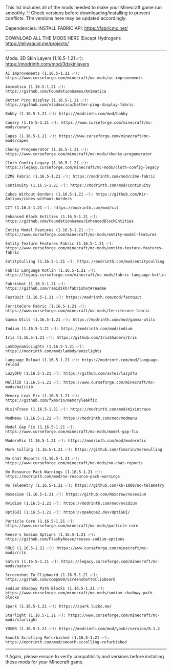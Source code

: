 This list includes all of the mods needed to make your Minecraft game run smoothly. 
‼️ Check versions before downloading/installing to prevent conflicts. 
The versions here may be updated accordingly.

Dependencies:
INSTALL FABRIC API: https://fabricmc.net/

DOWNLOAD ALL THE MODS HERE (Except Hydrogen): https://jellysquid.me/projects/

-----

Mods:
    3D Skin Layers (1.16.5-1.21 ✅): https://modrinth.com/mod/3dskinlayers

    AI Improvements (1.16.5-1.21 ✅): https://www.curseforge.com/minecraft/mc-mods/ai-improvements
    
    Animatica (1.16.5-1.21 ✅): https://github.com/FoundationGames/Animatica
    
    Better Ping Display (1.16.5-1.21 ✅): https://github.com/vladmarica/better-ping-display-fabric
    
    Bobby (1.16.5-1.21 ✅): https://modrinth.com/mod/bobby
    
    Canary (1.16.5-1.21 ✅): https://www.curseforge.com/minecraft/mc-mods/canary
    
    Capes (1.16.5-1.21 ✅): https://www.curseforge.com/minecraft/mc-mods/capes
    
    Chunky Pregenerator (1.16.5-1.21 ✅): https://www.curseforge.com/minecraft/mc-mods/chunky-pregenerator
    
    Cloth Config Legacy (1.16.5-1.21 ✅): https://legacy.curseforge.com/minecraft/mc-mods/cloth-config-legacy
    
    C2ME Fabric (1.16.5-1.21 ✅): https://modrinth.com/mod/c2me-fabric
    
    Continuity (1.16.5-1.21 ✅): https://modrinth.com/mod/continuity
    
    Cubes Without Borders (1.16.5-1.21 ✅): https://github.com/Kir-Antipov/cubes-without-borders
    
    CIT (1.16.5-1.21 ✅): https://modrinth.com/mod/cit
    
    Enhanced Block Entities (1.16.5-1.21 ✅): https://github.com/FoundationGames/EnhancedBlockEntities
    
    Entity Model Features (1.16.5-1.21 ✅): https://www.curseforge.com/minecraft/mc-mods/entity-model-features
    
    Entity Texture Features Fabric (1.16.5-1.21 ✅): https://www.curseforge.com/minecraft/mc-mods/entity-texture-features-fabric
    
    EntityCulling (1.16.5-1.21 ✅): https://modrinth.com/mod/entityculling
    
    Fabric Language Kotlin (1.16.5-1.21 ✅): https://legacy.curseforge.com/minecraft/mc-mods/fabric-language-kotlin
    
    Fabrishot (1.16.5-1.21 ✅): https://github.com/ramidzkh/fabrishot#readme
    
    FastQuit (1.16.5-1.21 ✅): https://modrinth.com/mod/fastquit
    
    FerriteCore Fabric (1.16.5-1.21 ✅): https://www.curseforge.com/minecraft/mc-mods/ferritecore-fabric
    
    Gamma Utils (1.16.5-1.21 ✅): https://modrinth.com/mod/gamma-utils
    
    Indium (1.16.5-1.21 ✅): https://modrinth.com/mod/indium
    
    Iris (1.16.5-1.21 ✅): https://github.com/IrisShaders/Iris
    
    LambDynamicLights (1.16.5-1.21 ✅): https://modrinth.com/mod/lambdynamiclights
    
    Language Reload (1.16.5-1.21 ✅): https://modrinth.com/mod/language-reload
    
    LazyDFU (1.16.5-1.21 ✅): https://github.com/astei/lazydfu
    
    Malilib (1.16.5-1.21 ✅): https://www.curseforge.com/minecraft/mc-mods/malilib
    
    Memory Leak Fix (1.16.5-1.21 ✅): https://github.com/fxmorin/memoryleakfix
    
    MixinTrace (1.16.5-1.21 ✅): https://modrinth.com/mod/mixintrace
    
    ModMenu (1.16.5-1.21 ✅): https://modrinth.com/mod/modmenu
    
    Model Gap Fix (1.16.5-1.21 ✅): https://www.curseforge.com/minecraft/mc-mods/model-gap-fix
    
    ModernFix (1.16.5-1.21 ✅): https://modrinth.com/mod/modernfix
    
    More Culling (1.16.5-1.21 ✅): https://github.com/fxmorin/moreculling
    
    No Chat Reports (1.16.5-1.21 ✅): https://www.curseforge.com/minecraft/mc-mods/no-chat-reports
    
    No Resource Pack Warnings (1.16.5-1.21 ✅): https://modrinth.com/mod/no-resource-pack-warnings
    
    No Telemetry (1.16.5-1.21 ✅): https://github.com/kb-1000/no-telemetry
    
    Noxesium (1.16.5-1.21 ✅): https://github.com/Noxcrew/noxesium
    
    Nvidium (1.16.5-1.21 ✅): https://modrinth.com/mod/nvidium
    
    OptiGUI (1.16.5-1.21 ✅): https://opekope2.dev/OptiGUI/
    
    Particle Core (1.16.5-1.21 ✅): https://www.curseforge.com/minecraft/mc-mods/particle-core
    
    Reese's Sodium Options (1.16.5-1.21 ✅): https://github.com/FlashyReese/reeses-sodium-options
    
    RRLS (1.16.5-1.21 ✅): https://www.curseforge.com/minecraft/mc-mods/rrls
    
    Saturn (1.16.5-1.21 ✅): https://legacy.curseforge.com/minecraft/mc-mods/saturn
    
    Screenshot To Clipboard (1.16.5-1.21 ✅): https://github.com/comp500/ScreenshotToClipboard
    
    Sodium Shadowy Path Blocks (1.16.5-1.21 ✅): https://www.curseforge.com/minecraft/mc-mods/sodium-shadowy-path-blocks
    
    Spark (1.16.5-1.21 ✅): https://spark.lucko.me/
    
    Starlight (1.16.5-1.21 ✅): https://www.curseforge.com/minecraft/mc-mods/starlight
    
    YOSBR (1.16.5-1.21 ✅): https://modrinth.com/mod/yosbr/version/0.1.2
    
    Smooth Scrolling Refurbished (1.16.5-1.21 ✅): https://modrinth.com/mod/smooth-scrolling-refurbished

-----

‼️ Again, please ensure to verify compatibility and versions before installing these mods for your Minecraft game.
